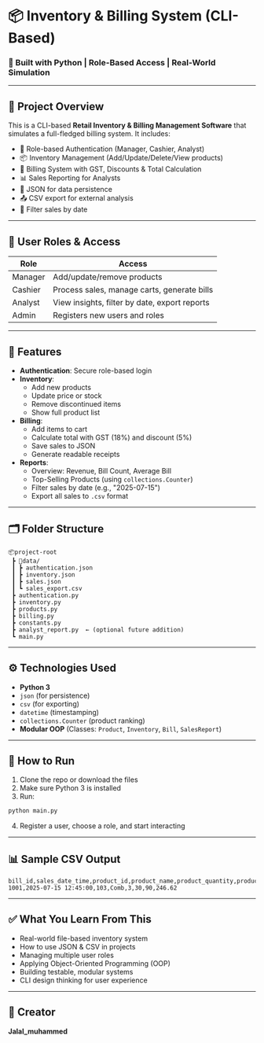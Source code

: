 # 📦 Inventory & Billing System (CLI-Based)

### 🔧 Built with Python | Role-Based Access | Real-World Simulation

---

## 📌 Project Overview

This is a CLI-based **Retail Inventory & Billing Management Software** that simulates a full-fledged billing system. It includes:

- 🔐 Role-based Authentication (Manager, Cashier, Analyst)
- 📦 Inventory Management (Add/Update/Delete/View products)
- 🧾 Billing System with GST, Discounts & Total Calculation
- 📊 Sales Reporting for Analysts
- 📁 JSON for data persistence
- 📤 CSV export for external analysis
- 📆 Filter sales by date

---

## 👤 User Roles & Access

| Role     | Access                                 |
|----------|----------------------------------------|
| Manager  | Add/update/remove products             |
| Cashier  | Process sales, manage carts, generate bills |
| Analyst  | View insights, filter by date, export reports |
| Admin    | Registers new users and roles          |

---

## 🚀 Features

- **Authentication**: Secure role-based login
- **Inventory**:
  - Add new products
  - Update price or stock
  - Remove discontinued items
  - Show full product list
- **Billing**:
  - Add items to cart
  - Calculate total with GST (18%) and discount (5%)
  - Save sales to JSON
  - Generate readable receipts
- **Reports**:
  - Overview: Revenue, Bill Count, Average Bill
  - Top-Selling Products (using `collections.Counter`)
  - Filter sales by date (e.g., "2025-07-15")
  - Export all sales to `.csv` format

---

## 🗂️ Folder Structure

```
📦project-root
 ┣ 📁data/
 ┃ ┣ authentication.json
 ┃ ┣ inventory.json
 ┃ ┣ sales.json
 ┃ ┗ sales_export.csv
 ┣ authentication.py
 ┣ inventory.py
 ┣ products.py
 ┣ billing.py
 ┣ constants.py
 ┣ analyst_report.py  ← (optional future addition)
 ┗ main.py
```

---

## ⚙️ Technologies Used

- **Python 3**
- `json` (for persistence)
- `csv` (for exporting)
- `datetime` (timestamping)
- `collections.Counter` (product ranking)
- **Modular OOP** (Classes: `Product`, `Inventory`, `Bill`, `SalesReport`)

---

## 🧪 How to Run

1. Clone the repo or download the files
2. Make sure Python 3 is installed
3. Run:

```bash
python main.py
```

4. Register a user, choose a role, and start interacting

---

## 📊 Sample CSV Output

```csv
bill_id,sales_date_time,product_id,product_name,product_quantity,product_price,line_total,bill_total
1001,2025-07-15 12:45:00,103,Comb,3,30,90,246.62
```

---

## ✅ What You Learn From This

- Real-world file-based inventory system
- How to use JSON & CSV in projects
- Managing multiple user roles
- Applying Object-Oriented Programming (OOP)
- Building testable, modular systems
- CLI design thinking for user experience

---

## 🙌 Creator

**Jalal_muhammed**